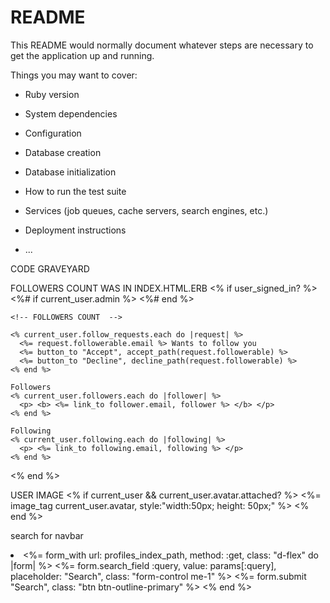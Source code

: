 # README

This README would normally document whatever steps are necessary to get the
application up and running.

Things you may want to cover:

* Ruby version

* System dependencies

* Configuration

* Database creation

* Database initialization

* How to run the test suite

* Services (job queues, cache servers, search engines, etc.)

* Deployment instructions

* ...


CODE GRAVEYARD 

FOLLOWERS COUNT WAS IN INDEX.HTML.ERB
<% if user_signed_in? %>
    <%# if current_user.admin %>
      <!-- <h4 style="color: green" > You are an Admin </h4> -->
    <%# end %>

    <!-- FOLLOWERS COUNT  -->

    <% current_user.follow_requests.each do |request| %>
      <%= request.followerable.email %> Wants to follow you 
      <%= button_to "Accept", accept_path(request.followerable) %>
      <%= button_to "Decline", decline_path(request.followerable) %>
    <% end %>

    Followers
    <% current_user.followers.each do |follower| %>
      <p> <b> <%= link_to follower.email, follower %> </b> </p>
    <% end %>

    Following
    <% current_user.following.each do |following| %>
      <p> <%= link_to following.email, following %> </p>
    <% end %>
  <% end %>


USER IMAGE
  <% if current_user && current_user.avatar.attached? %>
            <%= image_tag current_user.avatar, style:"width:50px; height: 50px;" %>
      <% end  %>

search for navbar
<li class="nav-item">
    <%= form_with url: profiles_index_path, method: :get, class: "d-flex" do |form|  %>
      <%= form.search_field :query, value: params[:query], placeholder: "Search", class: "form-control me-1"  %>
      <%= form.submit "Search", class: "btn btn-outline-primary" %>
    <% end  %>
  </li>